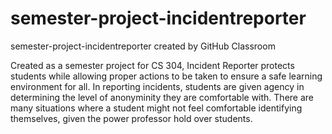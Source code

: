 # semester-project-incidentreporter
semester-project-incidentreporter created by GitHub Classroom

Created as a semester project for CS 304, Incident Reporter protects students 
while allowing proper actions to be taken to ensure a safe learning environment for all.
In reporting incidents, students are given agency in determining the level of 
anonyminity they are comfortable with. There are many situations where a student 
might not feel comfortable identifying themselves, 
given the power professor hold over students.

